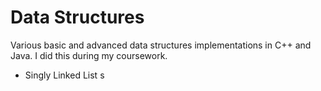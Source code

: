 Data Structures
===============

Various basic and advanced data structures implementations in C++ and Java. I did this during my coursework.
- Singly Linked List
s


